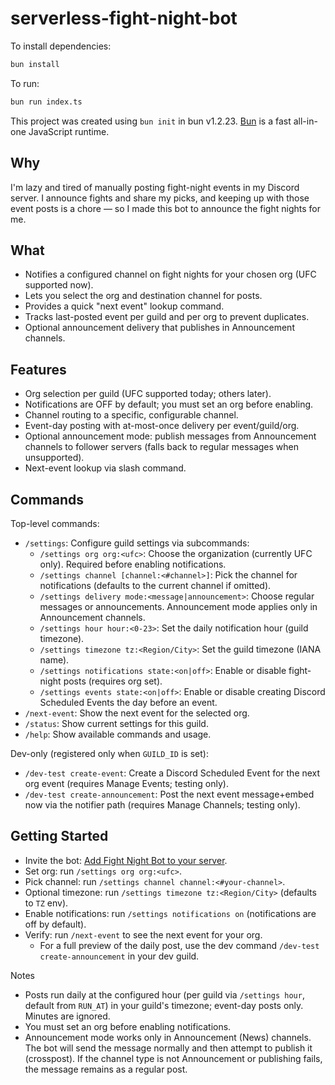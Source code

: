 # serverless-fight-night-bot

To install dependencies:

```bash
bun install
```

To run:

```bash
bun run index.ts
```

This project was created using `bun init` in bun v1.2.23. [Bun](https://bun.com) is a fast all-in-one JavaScript runtime.

## Why

I'm lazy and tired of manually posting fight-night events in my Discord server. I announce fights and share my picks, and keeping up with those event posts is a chore — so I made this bot to announce the fight nights for me.

## What

- Notifies a configured channel on fight nights for your chosen org (UFC supported now).
- Lets you select the org and destination channel for posts.
- Provides a quick "next event" lookup command.
- Tracks last-posted event per guild and per org to prevent duplicates.
- Optional announcement delivery that publishes in Announcement channels.

## Features

- Org selection per guild (UFC supported today; others later).
- Notifications are OFF by default; you must set an org before enabling.
- Channel routing to a specific, configurable channel.
- Event-day posting with at-most-once delivery per event/guild/org.
- Optional announcement mode: publish messages from Announcement channels to follower servers (falls back to regular messages when unsupported).
- Next-event lookup via slash command.

## Commands

Top-level commands:

- `/settings`: Configure guild settings via subcommands:
  - `/settings org org:<ufc>`: Choose the organization (currently UFC only). Required before enabling notifications.
  - `/settings channel [channel:<#channel>]`: Pick the channel for notifications (defaults to the current channel if omitted).
  - `/settings delivery mode:<message|announcement>`: Choose regular messages or announcements. Announcement mode applies only in Announcement channels.
  - `/settings hour hour:<0-23>`: Set the daily notification hour (guild timezone).
  - `/settings timezone tz:<Region/City>`: Set the guild timezone (IANA name).
  - `/settings notifications state:<on|off>`: Enable or disable fight-night posts (requires org set).
  - `/settings events state:<on|off>`: Enable or disable creating Discord Scheduled Events the day before an event.
- `/next-event`: Show the next event for the selected org.
- `/status`: Show current settings for this guild.
- `/help`: Show available commands and usage.

Dev-only (registered only when `GUILD_ID` is set):

- `/dev-test create-event`: Create a Discord Scheduled Event for the next org event (requires Manage Events; testing only).
- `/dev-test create-announcement`: Post the next event message+embed now via the notifier path (requires Manage Channels; testing only).

## Getting Started

- Invite the bot: [Add Fight Night Bot to your server](https://discord.com/oauth2/authorize?client_id=1407815699929497760).
- Set org: run `/settings org org:<ufc>`.
- Pick channel: run `/settings channel channel:<#your-channel>`.
- Optional timezone: run `/settings timezone tz:<Region/City>` (defaults to `TZ` env).
- Enable notifications: run `/settings notifications on` (notifications are off by default).
- Verify: run `/next-event` to see the next event for your org.
  - For a full preview of the daily post, use the dev command `/dev-test create-announcement` in your dev guild.

Notes

- Posts run daily at the configured hour (per guild via `/settings hour`, default from `RUN_AT`) in your guild's timezone; event-day posts only. Minutes are ignored.
- You must set an org before enabling notifications.
- Announcement mode works only in Announcement (News) channels. The bot will send the message normally and then attempt to publish it (crosspost). If the channel type is not Announcement or publishing fails, the message remains as a regular post.
